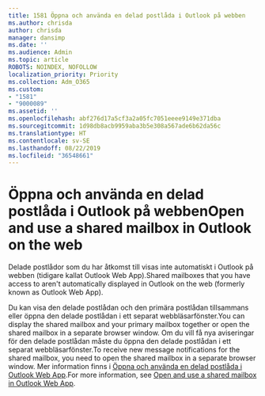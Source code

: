 ```yaml
---
title: 1581 Öppna och använda en delad postlåda i Outlook på webben
ms.author: chrisda
author: chrisda
manager: dansimp
ms.date: ''
ms.audience: Admin
ms.topic: article
ROBOTS: NOINDEX, NOFOLLOW
localization_priority: Priority
ms.collection: Adm_O365
ms.custom:
- "1581"
- "9000089"
ms.assetid: ''
ms.openlocfilehash: abf276d17a5cf3a2a05fc7051eeee9149e371dba
ms.sourcegitcommit: 1d98db8acb9959aba3b5e308a567ade6b62da56c
ms.translationtype: HT
ms.contentlocale: sv-SE
ms.lasthandoff: 08/22/2019
ms.locfileid: "36548661"
---
```

# <a name="open-and-use-a-shared-mailbox-in-outlook-on-the-web"></a><span data-ttu-id="f159c-102">Öppna och använda en delad postlåda i Outlook på webben</span><span class="sxs-lookup"><span data-stu-id="f159c-102">Open and use a shared mailbox in Outlook on the web</span></span>

<span data-ttu-id="f159c-103">Delade postlådor som du har åtkomst till visas inte automatiskt i Outlook på webben (tidigare kallat Outlook Web App).</span><span class="sxs-lookup"><span data-stu-id="f159c-103">Shared mailboxes that you have access to aren't automatically displayed in Outlook on the web (formerly known as Outlook Web App).</span></span>

<span data-ttu-id="f159c-104">Du kan visa den delade postlådan och den primära postlådan tillsammans eller öppna den delade postlådan i ett separat webbläsarfönster.</span><span class="sxs-lookup"><span data-stu-id="f159c-104">You can display the shared mailbox and your primary mailbox together or open the shared mailbox in a separate browser window.</span></span> <span data-ttu-id="f159c-105">Om du vill få nya aviseringar för den delade postlådan måste du öppna den delade postlådan i ett separat webbläsarfönster.</span><span class="sxs-lookup"><span data-stu-id="f159c-105">To receive new message notifications for the shared mailbox, you need to open the shared mailbox in a separate browser window.</span></span> <span data-ttu-id="f159c-106">Mer information finns i [Öppna och använda en delad postlåda i Outlook Web App](https://support.office.com/article/BC127866-42BE-4DE7-92AE-1EF2F787FD5C).</span><span class="sxs-lookup"><span data-stu-id="f159c-106">For more information, see [Open and use a shared mailbox in Outlook Web App](https://support.office.com/article/BC127866-42BE-4DE7-92AE-1EF2F787FD5C).</span></span>
